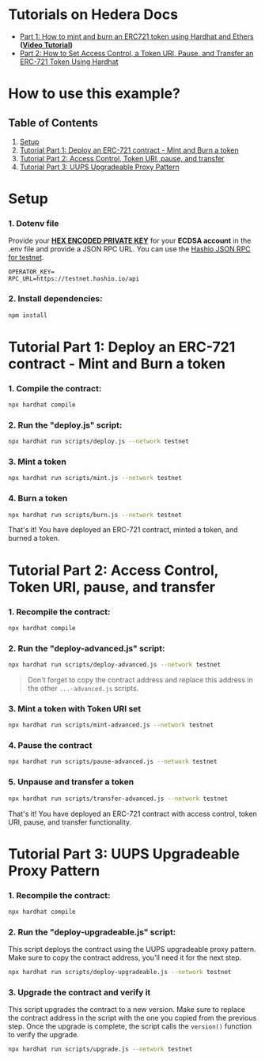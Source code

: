 # Tutorials on Hedera Docs

- [Part 1: How to mint and burn an ERC721 token using Hardhat and Ethers](https://docs.hedera.com/hedera/tutorials/smart-contracts/how-to-mint-and-burn-an-erc-721-token-using-hardhat-and-ethers-part-1) **([Video Tutorial](https://www.youtube.com/watch?v=B23aVhaCARU))**
- [Part 2: How to Set Access Control, a Token URI, Pause, and Transfer an ERC-721 Token Using Hardhat](https://docs.hedera.com/hedera/tutorials/smart-contracts/how-to-set-access-control-a-token-uri-pause-and-transfer-an-erc-721-token-using-hardhat-part-2)

# How to use this example?

## Table of Contents
1. [Setup](#setup)
2. [Tutorial Part 1: Deploy an ERC-721 contract - Mint and Burn a token](#tutorial-part-1-deploy-an-erc-721-contract---mint-and-burn-a-token)
3. [Tutorial Part 2: Access Control, Token URI, pause, and transfer](#tutorial-part-2-access-control-token-uri-pause-and-transfer)
4. [Tutorial Part 3: UUPS Upgradeable Proxy Pattern](#tutorial-part-3-uups-upgradeable-proxy-pattern)

# Setup

### 1. Dotenv file

Provide your **[HEX ENCODED PRIVATE KEY](https://portal.hedera.com/)** for your **ECDSA account** in the .env file and provide a JSON RPC URL. You can use the [Hashio JSON RPC for testnet](https://www.hashgraph.com/hashio/).

```dotenv
OPERATOR_KEY=
RPC_URL=https://testnet.hashio.io/api
```

### 2. Install dependencies:

```bash
npm install
```

# Tutorial Part 1: Deploy an ERC-721 contract - Mint and Burn a token

### 1. Compile the contract:

```bash
npx hardhat compile
```

### 2. Run the "deploy.js" script:

```bash
npx hardhat run scripts/deploy.js --network testnet
```

### 3. Mint a token

```bash
npx hardhat run scripts/mint.js --network testnet
```

### 4. Burn a token

```bash
npx hardhat run scripts/burn.js --network testnet
```

That's it! You have deployed an ERC-721 contract, minted a token, and burned a token.

# Tutorial Part 2: Access Control, Token URI, pause, and transfer

### 1. Recompile the contract:

```bash
npx hardhat compile
```

### 2. Run the "deploy-advanced.js" script:

```bash
npx hardhat run scripts/deploy-advanced.js --network testnet
```

> Don't forget to copy the contract address and replace this address in the other `...-advanced.js` scripts.

### 3. Mint a token with Token URI set

```bash
npx hardhat run scripts/mint-advanced.js --network testnet
```

### 4. Pause the contract

```bash
npx hardhat run scripts/pause-advanced.js --network testnet
```

### 5. Unpause and transfer a token

```bash
npx hardhat run scripts/transfer-advanced.js --network testnet
```

That's it! You have deployed an ERC-721 contract with access control, token URI, pause, and transfer functionality.

# Tutorial Part 3: UUPS Upgradeable Proxy Pattern

### 1. Recompile the contract:

```bash
npx hardhat compile
```

### 2. Run the "deploy-upgradeable.js" script:

This script deploys the contract using the UUPS upgradeable proxy pattern. Make sure to copy the contract address, you'll need it for the next step.

```bash
npx hardhat run scripts/deploy-upgradeable.js --network testnet
```

### 3. Upgrade the contract and verify it

This script upgrades the contract to a new version. Make sure to replace the contract address in the script with the one you copied from the previous step. Once the upgrade is complete, the script calls the `version()` function to verify the upgrade.

```bash
npx hardhat run scripts/upgrade.js --network testnet
```

